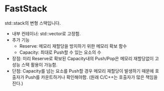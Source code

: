 # FastStack

std::stack의 변형 스택입니다.
- 내부 컨테이너: std::vector<T>로 고정함.
- 추가 기능
  - Reserve: 메모리 재할당을 방지하기 위한 메모리 확보 함수
  - Capacity: 최대로 Push할 수 있는 요소의 수
- 장점: 미리 Reserve로 확보된 Capacity내의 Push/Pop은 메모리 재할당없이 고성능 스택 활용이 가능함.
- 단점: Capacity를 넘는 요소를 Push할 경우 메모리 재할당이 발생하기 때문에 호출자가 Push를 카운트하거나 확인해야함. (원래 C/C++는 호출자가 많은 책임을 진다.)
